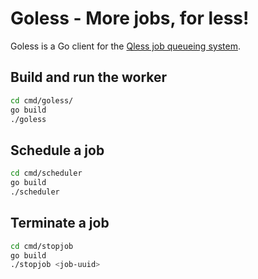 # Goless - More jobs, for less!
Goless is a Go client for the [Qless job queueing system](https://github.com/seomoz/qless).

## Build and run the worker

```bash
cd cmd/goless/
go build
./goless
```

## Schedule a job

```bash
cd cmd/scheduler
go build
./scheduler
```

## Terminate a job

```bash
cd cmd/stopjob
go build
./stopjob <job-uuid>
```
